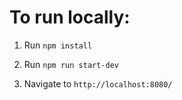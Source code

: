 # To run locally:

1) Run `npm install`

2) Run `npm run start-dev`

3) Navigate to `http://localhost:8080/`
